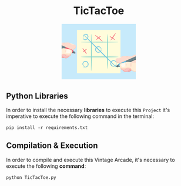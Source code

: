 <div align="center">
    <h1>TicTacToe</h1>
</div>

<p align="center" width="100%">
    <img src="./TicTacToe/Assets/TicTacToe.gif" width="40%" height="40%" />
</p>

## Python Libraries

In order to install the necessary **libraries** to execute this `Project` it's imperative to execute the following command in the terminal:

    pip install -r requirements.txt

## Compilation & Execution
In order to compile and execute this Vintage Arcade, it's necessary to execute the following **command**:

    python TicTacToe.py